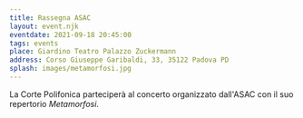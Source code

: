 ```yaml
---
title: Rassegna ASAC
layout: event.njk
eventdate: 2021-09-18 20:45:00
tags: events
place: Giardino Teatro Palazzo Zuckermann
address: Corso Giuseppe Garibaldi, 33, 35122 Padova PD
splash: images/metamorfosi.jpg
---
```


La Corte Polifonica parteciperà al concerto organizzato dall'ASAC con il suo
repertorio _Metamorfosi_.